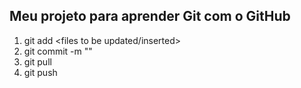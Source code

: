 ## Meu projeto para aprender Git com o GitHub

1. git add <files to be updated/inserted>
2. git commit -m "<what is the short description of the changes>"
3. git pull 
4. git push